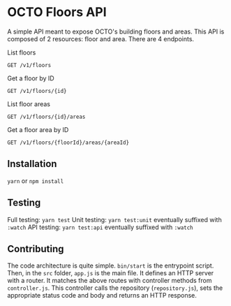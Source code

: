 # OCTO Floors API

A simple API meant to expose OCTO's building floors and areas.
This API is composed of 2 resources: floor and area. There are
4 endpoints.

List floors
```
GET /v1/floors
```

Get a floor by ID
```
GET /v1/floors/{id}
```

List floor areas
```
GET /v1/floors/{id}/areas
```

Get a floor area by ID
```
GET /v1/floors/{floorId}/areas/{areaId}
```

## Installation

`yarn` or `npm install`

## Testing

Full testing: `yarn test`
Unit testing: `yarn test:unit` eventually suffixed with `:watch`
API testing: `yarn test:api` eventually suffixed with `:watch`

## Contributing

The code architecture is quite simple. `bin/start` is the entrypoint
script. Then, in the `src` folder, `app.js` is the main file. It defines
an HTTP server with a router. It matches the above routes with
controller methods from `controller.js`. This controller calls the
repository (`repository.js`), sets the appropriate status code and body
and returns an HTTP response.
